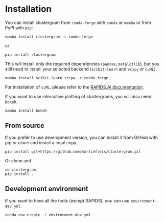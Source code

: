 # Installation

You can install clustergram from ``conda-forge`` with ``conda`` or ``mamba`` or from
PyPI with ``pip``:

```shell
mamba install clustergram -c conda-forge
```

or

```shell
pip install clustergram
```

This will install only the required dependencies (``pandas``, ``matplotlib``), but you
still need to install your selected backend (``scikit-learn`` and ``scipy`` or
``cuML``).

```shell
mamba install scikit-learn scipy -c conda-forge
```

For installation of ``cuML``, please refer to the [RAPIDS.AI
documentation](https://rapids.ai/start.html).

If you want to use interactive plotting of clustergrams, you will also need ``Bokeh``.

```shell
mamba install bokeh
```

## From source

If you prefer to use development version, you can install it from GitHub with pip or
clone and install a local copy.

```shell
pip install git+https://github.com/martinfleis/clustergram.git
```

Or clone and

```shell
cd clustergram
pip install .
```

## Development environment

If you want to have all the tools (except RAPIDS), you can use `environment-dev.yml`.

```sh
conda env create -f environment-dev.yml
```

